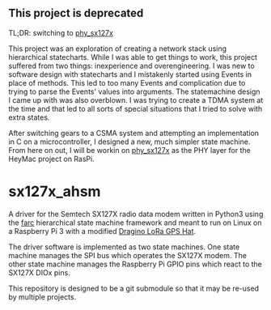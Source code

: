 ## This project is deprecated

TL;DR: switching to [phy_sx127x](https://www.github.com/dwhall/phy_sx127x)

This project was an exploration of creating a network stack using hierarchical statecharts.
While I was able to get things to work, this project suffered from two things: inexperience and overengineering.
I was new to software design with statecharts and I mistakenly started using Events in place of methods.
This led to too many Events and complication due to trying to parse the Events' values into arguments.
The statemachine design I came up with was also overblown.  I was trying to create a TDMA system at the time
and that led to all sorts of special situations that I tried to solve with extra states.

After switching gears to a CSMA system and attempting an implementation in C on a microcontroller,
I designed a new, much simpler state machine.  From here on out, I will be workin on [phy_sx127x](https://www.github.com/dwhall/phy_sx127x)
as the PHY layer for the HeyMac project on RasPi.

# sx127x_ahsm

A driver for the Semtech SX127X radio data modem
written in Python3 using the [farc](https://github.com/dwhall/farc)
hierarchical state machine framework
and meant to run on Linux on a Raspberry Pi 3
with a modified [Dragino LoRa GPS Hat](https://wiki.dragino.com/index.php?title=Lora/GPS_HAT).

The driver software is implemented as two state machines.
One state machine manages the SPI bus which operates the SX127X modem.
The other state machine manages the Raspberry Pi GPIO pins
which react to the SX127X DIOx pins.

This repository is designed to be a git submodule
so that it may be re-used by multiple projects.

